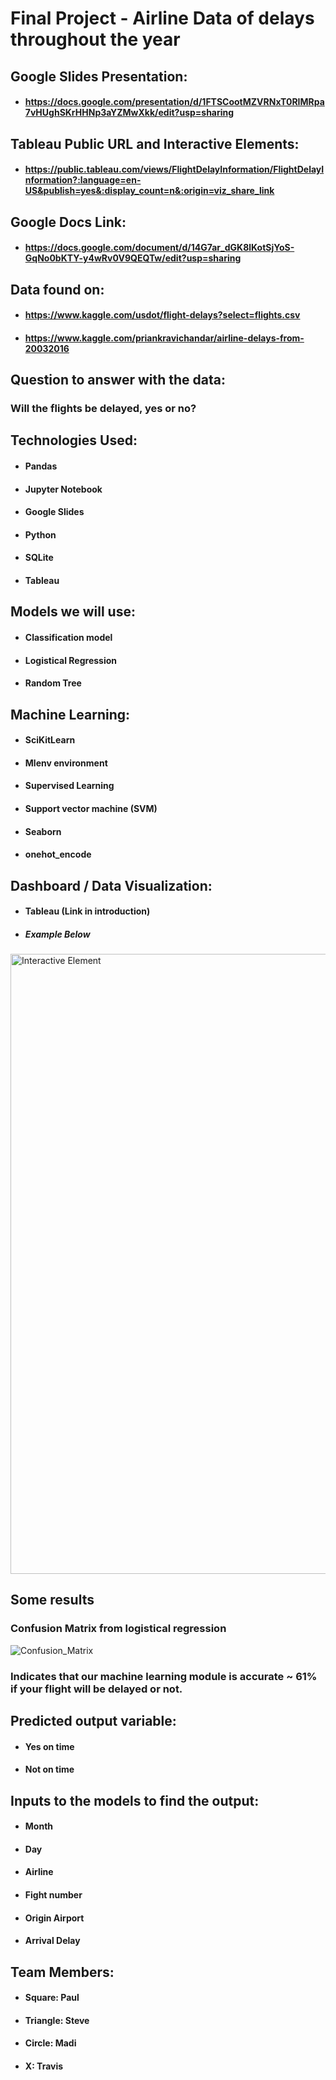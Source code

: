 # Final Project - Airline Data of delays throughout the year
## Google Slides Presentation:
- #### https://docs.google.com/presentation/d/1FTSCootMZVRNxT0RIMRpa7vHUghSKrHHNp3aYZMwXkk/edit?usp=sharing
## Tableau Public URL and Interactive Elements:
- #### https://public.tableau.com/views/FlightDelayInformation/FlightDelayInformation?:language=en-US&publish=yes&:display_count=n&:origin=viz_share_link
## Google Docs Link:
- #### https://docs.google.com/document/d/14G7ar_dGK8lKotSjYoS-GqNo0bKTY-y4wRv0V9QEQTw/edit?usp=sharing
## Data found on:
- #### https://www.kaggle.com/usdot/flight-delays?select=flights.csv
- #### https://www.kaggle.com/priankravichandar/airline-delays-from-20032016
## Question to answer with the data:

### Will the flights be delayed, yes or no?

## Technologies Used:
- #### Pandas
- #### Jupyter Notebook
- #### Google Slides
- #### Python
- #### SQLite
- #### Tableau

## Models we will use:
- #### Classification model
- #### Logistical Regression
- #### Random Tree

## Machine Learning:
- #### SciKitLearn
- #### Mlenv environment
- #### Supervised Learning
- #### Support vector machine (SVM)
- #### Seaborn
- #### onehot_encode

## Dashboard / Data Visualization:
- #### Tableau (Link in introduction)
- ##### Example Below
<img width="992" alt="Interactive Element" src="https://user-images.githubusercontent.com/86431959/143792558-caa193cc-e92a-44b1-a9f9-ae4b29a8da3d.png">

## Some results
### Confusion Matrix from logistical regression
 
 ![Confusion_Matrix](https://user-images.githubusercontent.com/84158312/144155369-8378df2b-5e86-43c6-8a64-b49acd182c1b.png)

### Indicates that our machine learning module is accurate ~ 61% if your flight will be delayed or not.

## Predicted output variable:
- #### Yes on time
- #### Not on time
## Inputs to the models to find the output:
- #### Month
- #### Day
- #### Airline
- #### Fight number
- #### Origin Airport
- #### Arrival Delay

## Team Members:
- #### Square: Paul
- #### Triangle: Steve
- #### Circle: Madi
- #### X: Travis
